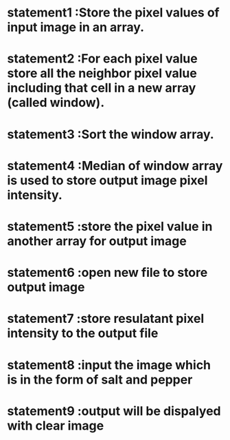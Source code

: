 # statement1 :Store the pixel values of input image in an array.
# statement2 :For each pixel value store all the neighbor pixel value including that cell in a new array (called window).
# statement3 :Sort the window array.
# statement4 :Median of window array is used to store output image pixel intensity.
# statement5 :store the pixel value in another array for output image
# statement6 :open new file to store output image
# statement7 :store resulatant pixel intensity to the output file 
# statement8 :input the image which is in the form of salt and pepper
# statement9 :output will be dispalyed with clear image
